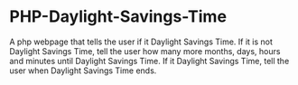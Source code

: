 # PHP-Daylight-Savings-Time
A php webpage that tells the user if it Daylight Savings Time. If it is not Daylight Savings Time, tell the user how many more months, days, hours and minutes until Daylight Savings Time. If it Daylight Savings Time, tell the user when Daylight Savings Time ends.
